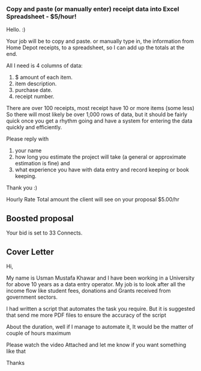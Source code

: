 ### Copy and paste (or manually enter) receipt data into Excel Spreadsheet - $5/hour!

Hello. :)

Your job will be to copy and paste. or manually type in, the information from Home Depot receipts, to a spreadsheet, so I can add up the totals at the end.

All I need is 4 columns of data:

1. $ amount of each item.
2. item description.
3. purchase date.
4. receipt number.

There are over 100 receipts, most receipt have 10 or more items (some less) So there will most likely be over 1,000 rows of data, but it should be fairly quick once you get a rhythm going and have a system for entering the data quickly and efficiently.

Please reply with
1. your name
2. how long you estimate the project will take (a general or approximate estimation is fine) and
3. what experience you have with data entry and record keeping or book keeping.

Thank you :)

Hourly Rate
Total amount the client will see on your proposal
$5.00/hr

## Boosted proposal
Your bid is set to 33 Connects.

## Cover Letter
Hi,

My name is Usman Mustafa Khawar and I have been working in a University for above 10 years as a data entry operator. My job is to look after all the income flow like student fees, donations and Grants received from government sectors.

I had written a script that automates the task you require. But it is suggested that send me more PDF files to ensure the accuracy of the script

About the duration, well if I manage to automate it, It would be the matter of couple of hours maximum

Please watch the video Attached and let me know if you want something like that

Thanks